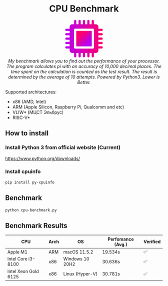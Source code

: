 <h1 align="center">CPU Benchmark</h1>

<p align="center">
  <img src="assets/favicon/cpu.svg" alt="angular-logo" width="120px" height="120px"/>
  <br>
  <i>My benchmark allows you to find out the performance of your processor. The program calculates pi with an accuracy of 10,000 decimal places. The time spent on the calculation is counted as the test result. The result is determined by the average of 10 attempts. Powered by Python3. Lower is Better.</i>
  <br>
</p>

Supported architectures:
- x86 (AMD, Intel)
- ARM (Apple Silicon, Raspberry Pi, Qualcomm and etc)
- VLIW* (МЦСТ Эльбрус)
- RISC-V*

## How to install
### Install Python 3 from official website (Current)

https://www.python.org/downloads/

### Install cpuinfo
```bash
pip install py-cpuinfo
```

## Benchmark

```bash
python cpu-benchmark.py
```

## Benchmark Results
| CPU | Arch |  OS | Perfomance (Avg.) | Verified |
|--|--|--|--|--|
| Apple M1 | ARM | macOS 11.5.2 | 19.534s | ✅ |
| Intel Core i3-8100 | x86 | Windows 10 20H2 | 30.636s | ✅ |
| Intel Xeon Gold 6125 | x86 | Linux (Hyper-V) | 30.781s | ✅ |

